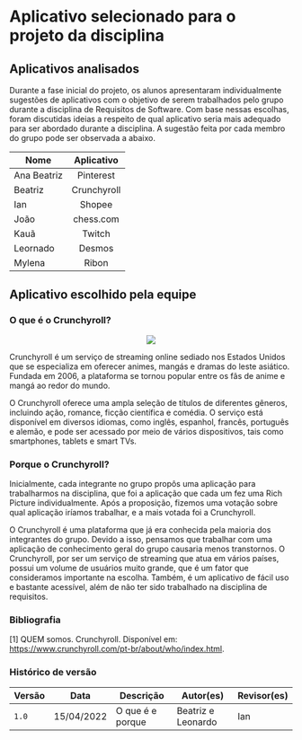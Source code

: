 # Aplicativo selecionado para o projeto da disciplina

## Aplicativos analisados

Durante a fase inicial do projeto, os alunos apresentaram individualmente sugestões de aplicativos com o objetivo de serem trabalhados pelo grupo durante a disciplina de Requisitos de Software. 
Com base nessas escolhas, foram discutidas ideias a respeito de qual aplicativo seria mais adequado para ser abordado durante a disciplina. 
A sugestão feita por cada membro do grupo pode ser observada a abaixo.

| Nome          | Aplicativo           | 
| ------------- |:-------------:| 
| Ana Beatriz  | Pinterest   | 
| Beatriz      | Crunchyroll |  
| Ian          | Shopee   |  
| João         | chess.com   |   
| Kauã         | Twitch      |   
| Leornado     | Desmos      |  
| Mylena       | Ribon       |    

## Aplicativo escolhido pela equipe

### O que é o Crunchyroll?

<div align="center">

  <img src="https://img1.ak.crunchyroll.com/i/spire4/55b51dc7b4ed0cc735df3dab1724fbf71628539041_full.png"/>
</div>
 
<p>
Crunchyroll é um serviço de streaming online sediado nos Estados Unidos que se especializa em oferecer animes, mangás e dramas do leste asiático. 
Fundada em 2006, a plataforma se tornou popular entre os fãs de anime e mangá ao redor do mundo.</p>
<p>
O Crunchyroll oferece uma ampla seleção de títulos de diferentes gêneros, incluindo ação, romance, ficção científica e comédia. 
O serviço está disponível em diversos idiomas, como inglês, espanhol, francês, português e alemão, e pode ser acessado por meio de vários dispositivos, 
tais como smartphones, tablets e smart TVs. 
  </p>

### Porque o Crunchyroll?

Inicialmente, cada integrante no grupo propôs uma aplicação para trabalharmos na disciplina, que foi a aplicação que cada um fez uma Rich 
Picture individualmente. Após a proposição, fizemos uma votação sobre qual aplicação iríamos trabalhar, e a mais votada foi a Crunchyroll.

O Crunchyroll é uma plataforma que já era conhecida pela maioria dos integrantes do grupo. Devido a isso, pensamos que trabalhar com uma aplicação de conhecimento geral do grupo causaria menos transtornos. O Crunchyroll, por ser um serviço de streaming que atua em vários países, possui um volume de usuários muito grande, que é um fator que consideramos importante na escolha. Também, é um aplicativo de fácil uso e bastante acessível, além de não ter sido trabalhado na disciplina de requisitos.

### Bibliografia
[1] QUEM somos. Crunchyroll. Disponível em: https://www.crunchyroll.com/pt-br/about/who/index.html. 
### Histórico de versão
| Versão | Data | Descrição| Autor(es)| Revisor(es)
|--|--|--|--|--|
| `1.0` |15/04/2022|O que é e porque| Beatriz e Leonardo| Ian


